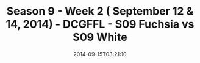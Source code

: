 ---
title: Season 9 - Week 2 ( September 12 & 14, 2014) - DCGFFL - S09 Fuchsia vs S09
  White
teams-score:
- team: _teams/s09-fuchsia.md
  score: 18
- team: _teams/s09-white.md
  score: 8
mvp: 'Fuchsia: Scott Graham / White: Linda Pratt'
game-ball: N/A
season: 9
week: 2
date: '2014-09-15T03:21:10'
pageid: season-9-week-2-4456-vs-4471
---